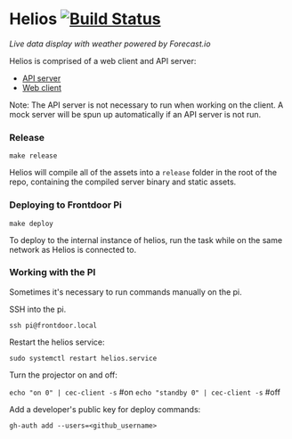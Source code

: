 # Helios [![Build Status](https://travis-ci.org/mojotech/helios.svg?branch=master)](https://travis-ci.org/mojotech/helios)
_Live data display with weather powered by Forecast.io_

Helios is comprised of a web client and API server:

* [API server](api/README.md)
* [Web client](client/README.md)

Note: The API server is not necessary to run when working on the client.
A mock server will be spun up automatically if an API server is not run.

### Release

`make release`

Helios will compile all of the assets into a `release` folder in the root of the repo, containing the compiled
server binary and static assets.

### Deploying to Frontdoor Pi

`make deploy`

To deploy to the internal instance of helios, run the task while on the same network as Helios is connected to.

### Working with the PI

Sometimes it's necessary to run commands manually on the pi.

SSH into the pi.

  `ssh pi@frontdoor.local`

Restart the helios service:

  `sudo systemctl restart helios.service`

Turn the projector on and off:

  `echo "on 0" | cec-client -s` #on
  `echo "standby 0" | cec-client -s` #off

Add a developer's public key for deploy commands:

  `gh-auth add --users=<github_username>`
